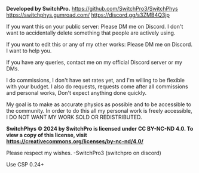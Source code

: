 **Developed by SwitchPro.**
https://github.com/SwitchPro3/SwitchPhys
https://switchphys.gumroad.com/
https://discord.gg/s3ZMB4Q3jp

If you want this on your public server:
Please DM me on Discord. I don't want to accidentally delete something that people are actively using.

If you want to edit this or any of my other works:
Please DM me on Discord. I want to help you.

If you have any queries, contact me on my official Discord server or my DMs.

I do commissions, I don't have set rates yet, and I'm willing to be flexible with your budget.
I also do requests, requests come after all commissions and personal works, Don't expect anything done quickly.

My goal is to make as accurate physics as possible and to be accessible to the community. 
In order to do this all my personal work is freely accessible, I DO NOT WANT MY WORK SOLD OR REDISTRIBUTED.

**SwitchPhys © 2024 by SwitchPro is licensed under CC BY-NC-ND 4.0. 
To view a copy of this license, visit https://creativecommons.org/licenses/by-nc-nd/4.0/**

Please respect my wishes.
-SwitchPro3 (switchpro on discord)

Use CSP 0.24+
